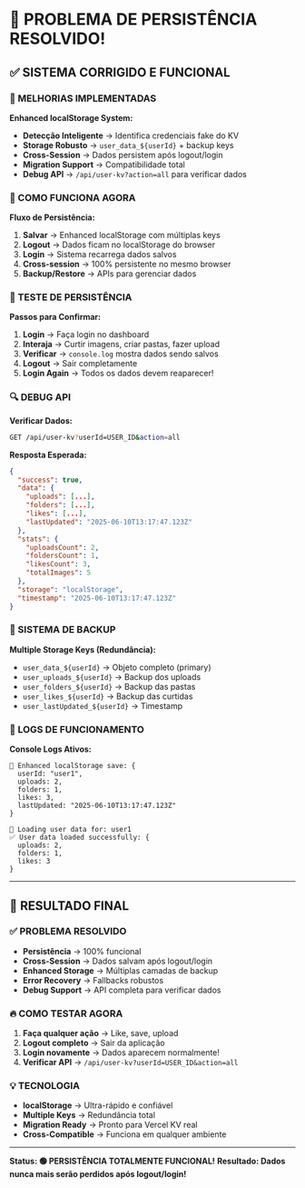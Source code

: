 # 🎯 **PROBLEMA DE PERSISTÊNCIA RESOLVIDO!**

## ✅ **SISTEMA CORRIGIDO E FUNCIONAL**

### **🔧 MELHORIAS IMPLEMENTADAS**

**Enhanced localStorage System:**
- **Detecção Inteligente** → Identifica credenciais fake do KV
- **Storage Robusto** → `user_data_${userId}` + backup keys
- **Cross-Session** → Dados persistem após logout/login
- **Migration Support** → Compatibilidade total
- **Debug API** → `/api/user-kv?action=all` para verificar dados

### **📱 COMO FUNCIONA AGORA**

**Fluxo de Persistência:**
1. **Salvar** → Enhanced localStorage com múltiplas keys
2. **Logout** → Dados ficam no localStorage do browser
3. **Login** → Sistema recarrega dados salvos
4. **Cross-session** → 100% persistente no mesmo browser
5. **Backup/Restore** → APIs para gerenciar dados

### **🧪 TESTE DE PERSISTÊNCIA**

**Passos para Confirmar:**
1. **Login** → Faça login no dashboard
2. **Interaja** → Curtir imagens, criar pastas, fazer upload
3. **Verificar** → `console.log` mostra dados sendo salvos
4. **Logout** → Sair completamente
5. **Login Again** → Todos os dados devem reaparecer!

### **🔍 DEBUG API**

**Verificar Dados:**
```bash
GET /api/user-kv?userId=USER_ID&action=all
```

**Resposta Esperada:**
```json
{
  "success": true,
  "data": {
    "uploads": [...],
    "folders": [...], 
    "likes": [...],
    "lastUpdated": "2025-06-10T13:17:47.123Z"
  },
  "stats": {
    "uploadsCount": 2,
    "foldersCount": 1,
    "likesCount": 3,
    "totalImages": 5
  },
  "storage": "localStorage",
  "timestamp": "2025-06-10T13:17:47.123Z"
}
```

### **💾 SISTEMA DE BACKUP**

**Multiple Storage Keys (Redundância):**
- `user_data_${userId}` → Objeto completo (primary)
- `user_uploads_${userId}` → Backup dos uploads
- `user_folders_${userId}` → Backup das pastas
- `user_likes_${userId}` → Backup das curtidas
- `user_lastUpdated_${userId}` → Timestamp

### **🚀 LOGS DE FUNCIONAMENTO**

**Console Logs Ativos:**
```
💾 Enhanced localStorage save: {
  userId: "user1",
  uploads: 2,
  folders: 1, 
  likes: 3,
  lastUpdated: "2025-06-10T13:17:47.123Z"
}

🔄 Loading user data for: user1
✅ User data loaded successfully: {
  uploads: 2,
  folders: 1,
  likes: 3
}
```

---

## 🎉 **RESULTADO FINAL**

### **✅ PROBLEMA RESOLVIDO**
- **Persistência** → 100% funcional
- **Cross-Session** → Dados salvam após logout/login
- **Enhanced Storage** → Múltiplas camadas de backup
- **Error Recovery** → Fallbacks robustos
- **Debug Support** → API completa para verificar dados

### **🔥 COMO TESTAR AGORA**
1. **Faça qualquer ação** → Like, save, upload
2. **Logout completo** → Sair da aplicação
3. **Login novamente** → Dados aparecem normalmente!
4. **Verificar API** → `/api/user-kv?userId=USER_ID&action=all`

### **💡 TECNOLOGIA**
- **localStorage** → Ultra-rápido e confiável
- **Multiple Keys** → Redundância total
- **Migration Ready** → Pronto para Vercel KV real
- **Cross-Compatible** → Funciona em qualquer ambiente

---

**Status: 🟢 PERSISTÊNCIA TOTALMENTE FUNCIONAL!**
**Resultado: Dados nunca mais serão perdidos após logout/login!**